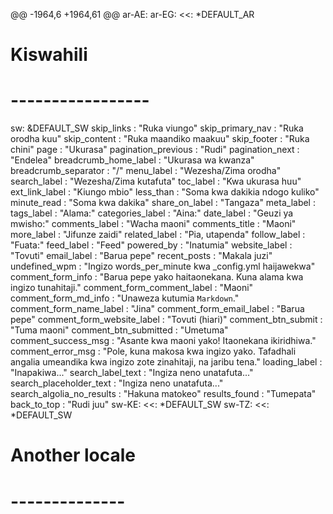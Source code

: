 @@ -1964,6 +1964,61 @@ ar-AE:
ar-EG:
  <<: *DEFAULT_AR

# Kiswahili
# -----------------
sw: &DEFAULT_SW
  skip_links                 : "Ruka viungo"
  skip_primary_nav           : "Ruka orodha kuu"
  skip_content               : "Ruka maandiko maakuu"
  skip_footer                : "Ruka chini"
  page                       : "Ukurasa"
  pagination_previous        : "Rudi"
  pagination_next            : "Endelea"
  breadcrumb_home_label      : "Ukurasa wa kwanza"
  breadcrumb_separator       : "/"
  menu_label                 : "Wezesha/Zima orodha"
  search_label               : "Wezesha/Zima kutafuta"
  toc_label                  : "Kwa ukurasa huu"
  ext_link_label             : "Kiungo mbio"
  less_than                  : "Soma kwa dakikia ndogo kuliko"
  minute_read                : "Soma kwa dakika"
  share_on_label             : "Tangaza"
  meta_label                 :
  tags_label                 : "Alama:"
  categories_label           : "Aina:"
  date_label                 : "Geuzi ya mwisho:"
  comments_label             : "Wacha maoni"
  comments_title             : "Maoni"
  more_label                 : "Jifunze zaidi"
  related_label              : "Pia, utapenda"
  follow_label               : "Fuata:"
  feed_label                 : "Feed"
  powered_by                 : "Inatumia"
  website_label              : "Tovuti"
  email_label                : "Barua pepe"
  recent_posts               : "Makala juzi"
  undefined_wpm              : "Ingizo words_per_minute kwa _config.yml haijawekwa"
  comment_form_info          : "Barua pepe yako haitaonekana. Kuna alama kwa ingizo tunahitaji."
  comment_form_comment_label : "Maoni"
  comment_form_md_info       : "Unaweza kutumia `Markdown`."
  comment_form_name_label    : "Jina"
  comment_form_email_label   : "Barua pepe"
  comment_form_website_label : "Tovuti (hiari)"
  comment_btn_submit         : "Tuma maoni"
  comment_btn_submitted      : "Umetuma"
  comment_success_msg        : "Asante kwa maoni yako! Itaonekana ikiridhiwa."
  comment_error_msg          : "Pole, kuna makosa kwa ingizo yako. Tafadhali angalia umeandika kwa ingizo zote zinahitaji, na jaribu tena."
  loading_label              : "Inapakiwa..."
  search_label_text          : "Ingiza neno unatafuta..."
  search_placeholder_text    : "Ingiza neno unatafuta..."
  search_algolia_no_results  : "Hakuna matokeo"
  results_found              : "Tumepata"
  back_to_top                : "Rudi juu"
sw-KE:
  <<: *DEFAULT_SW
sw-TZ:
  <<: *DEFAULT_SW

# Another locale
# --------------
#